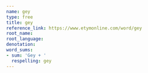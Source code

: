 ```yaml
---
name: gey
type: free
title: gey
reference_link: https://www.etymonline.com/word/gey
root_name: 
root_language: 
denotation: 
word_sums:
- sum: 'Gey + '
  respelling: gey
---
```

